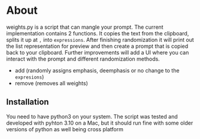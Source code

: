 # About

weights.py is a script that can mangle your prompt. The current implementation contains 2 functions.
It copies the text from the clipboard, splits it up at `,` into `expressions`.
After finishing randomization it will print out the list representation for preview and then create a prompt that is copied back to your clipboard. Further improvements will add a UI where you can interact with the prompt and different randomization methods.

- add (randomly assigns emphasis, deemphasis or no change to the `expresions`)
- remove (removes all weights)

## Installation

You need to have python3 on your system. The script was tested and developed with pyhton 3.10 on a Mac, but it should run fine with some older versions of python as well being cross platform
